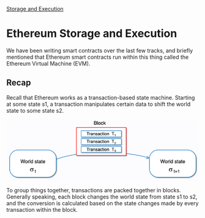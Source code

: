 [Storage and Execution](https://www.learnweb3.io/tracks/senior/eth-data-storage-execution)

# Ethereum Storage and Execution

We have been writing smart contracts over the last few tracks, and briefly mentioned that Ethereum smart contracts run within this thing called the Ethereum Virtual Machine (EVM).

## Recap

Recall that Ethereum works as a transaction-based state machine. Starting at some state s1, a transaction manipulates certain data to shift the world state to some state s2.

![World State!](./assets/images/world_state.png "World State")

To group things together, transactions are packed together in blocks. Generally speaking, each block changes the world state from state s1 to s2, and the conversion is calculated based on the state changes made by every transaction within the block.
